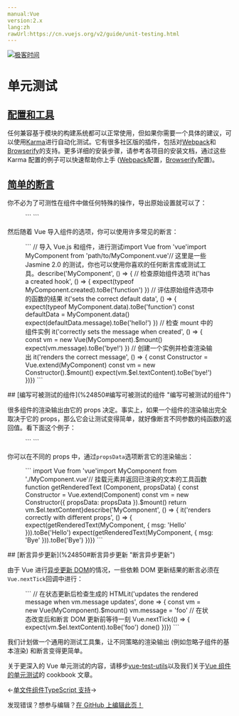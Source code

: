 ```yaml
---
manual:Vue
version:2.x
lang:zh
rawUrl:https://cn.vuejs.org/v2/guide/unit-testing.html
---
```


[![极客时间](%24789.gif "")](%24797      "")

# 单元测试

## [配置和工具](%24850#配置和工具 "配置和工具")<a name="配置和工具"></a>


任何兼容基于模块的构建系统都可以正常使用，但如果你需要一个具体的建议，可以使用[Karma](%25049      "")进行自动化测试。它有很多社区版的插件，包括对[Webpack](%25050      "")和[Browserify](%25051      "")的支持。更多详细的安装步骤，请参考各项目的安装文档，通过这些 Karma 配置的例子可以快速帮助你上手 ([Webpack](%25052      "")配置，[Browserify](%25053      "")配置)。


## [简单的断言](%24850#简单的断言 "简单的断言")<a name="简单的断言"></a>


你不必为了可测性在组件中做任何特殊的操作，导出原始设置就可以了：

<figure>```
<template>  <span>{{ message }}</span></template><script>  export default {    data () {      return {        message: 'hello!'      }    },    created () {      this.message = 'bye!'    }  }</script>
``` 

</figure>

然后随着 Vue 导入组件的选项，你可以使用许多常见的断言：

<figure>```
// 导入 Vue.js 和组件，进行测试import Vue from 'vue'import MyComponent from 'path/to/MyComponent.vue'// 这里是一些 Jasmine 2.0 的测试，你也可以使用你喜欢的任何断言库或测试工具。describe('MyComponent', () => {  // 检查原始组件选项  it('has a created hook', () => {    expect(typeof MyComponent.created).toBe('function')  })  // 评估原始组件选项中的函数的结果  it('sets the correct default data', () => {    expect(typeof MyComponent.data).toBe('function')    const defaultData = MyComponent.data()    expect(defaultData.message).toBe('hello!')  })  // 检查 mount 中的组件实例  it('correctly sets the message when created', () => {    const vm = new Vue(MyComponent).$mount()    expect(vm.message).toBe('bye!')  })  // 创建一个实例并检查渲染输出  it('renders the correct message', () => {    const Constructor = Vue.extend(MyComponent)    const vm = new Constructor().$mount()    expect(vm.$el.textContent).toBe('bye!')  })})
``` 

</figure>
## [编写可被测试的组件](%24850#编写可被测试的组件 "编写可被测试的组件")<a name="编写可被测试的组件"></a>


很多组件的渲染输出由它的 props 决定。事实上，如果一个组件的渲染输出完全取决于它的 props，那么它会让测试变得简单，就好像断言不同参数的纯函数的返回值。看下面这个例子：

<figure>```
<template>  <p>{{ msg }}</p></template><script>  export default {    props: ['msg']  }</script>
``` 

</figure>

你可以在不同的 props 中，通过`propsData`选项断言它的渲染输出：

<figure>```
import Vue from 'vue'import MyComponent from './MyComponent.vue'// 挂载元素并返回已渲染的文本的工具函数function getRenderedText (Component, propsData) {  const Constructor = Vue.extend(Component)  const vm = new Constructor({ propsData: propsData }).$mount()  return vm.$el.textContent}describe('MyComponent', () => {  it('renders correctly with different props', () => {    expect(getRenderedText(MyComponent, {      msg: 'Hello'    })).toBe('Hello')    expect(getRenderedText(MyComponent, {      msg: 'Bye'    })).toBe('Bye')  })})
``` 

</figure>
## [断言异步更新](%24850#断言异步更新 "断言异步更新")<a name="断言异步更新"></a>


由于 Vue 进行[异步更新 DOM](%25428#异步更新队列 "")的情况，一些依赖 DOM 更新结果的断言必须在`Vue.nextTick`回调中进行：

<figure>```
// 在状态更新后检查生成的 HTMLit('updates the rendered message when vm.message updates', done => {  const vm = new Vue(MyComponent).$mount()  vm.message = 'foo'  // 在状态改变后和断言 DOM 更新前等待一刻  Vue.nextTick(() => {    expect(vm.$el.textContent).toBe('foo')    done()  })})
``` 

</figure>

我们计划做一个通用的测试工具集，让不同策略的渲染输出 (例如忽略子组件的基本渲染) 和断言变得更简单。



关于更深入的 Vue 单元测试的内容，请移步[vue-test-utils](%25058      "")以及我们关于[Vue 组件的单元测试](%25059      "")的 cookbook 文章。

←[单文件组件](%24799      "")[TypeScript 支持](%25060      "")→

发现错误？想参与编辑？[在 GitHub 上编辑此页！](%25061      "")

